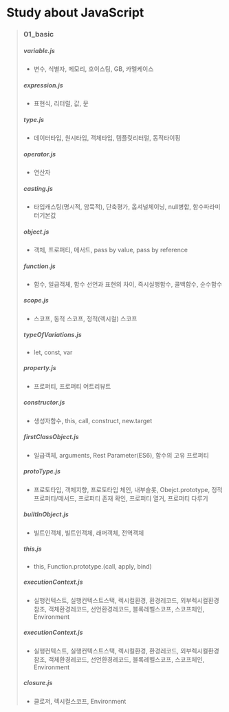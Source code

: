 # Study about JavaScript
>### 01_basic
>##### variable.js
>- 변수, 식별자, 메모리, 호이스팅, GB, 카멜케이스
>##### expression.js
>- 표현식, 리터럴, 값, 문
>##### type.js
>- 데이터타입, 원시타입, 객체타입, 템플릿리터럴, 동적타이핑
>##### operator.js
>- 연산자
>##### casting.js
>- 타입캐스팅(명시적, 암묵적), 단축평가, 옵셔널체이닝, null병합, 함수파라미터기본값
>##### object.js
>- 객체, 프로퍼티, 메서드, pass by value, pass by reference
>##### function.js
>- 함수, 일급객체, 함수 선언과 표현의 차이, 즉시실행함수, 콜백함수, 순수함수
>##### scope.js
>- 스코프, 동적 스코프, 정적(렉시컬) 스코프
>##### typeOfVariations.js
>- let, const, var
>##### property.js
>- 프로퍼티, 프로퍼티 어트리뷰트
>##### constructor.js
>- 생성자함수, this, call, construct, new.target
>##### firstClassObject.js
>- 일급객체, arguments, Rest Parameter(ES6), 함수의 고유 프로퍼티
>##### protoType.js
>- 프로토타입, 객체지향, 프로토타입 체인, 내부슬롯, Obejct.prototype, 정적프로퍼티/메서드, 프로퍼티 존재 확인, 프로퍼티 열거, 프로퍼티 다루기
>##### builtInObject.js
>- 빌트인객체, 빌트인객체, 래퍼객체, 전역객체
>##### this.js
>- this, Function.prototype.(call, apply, bind)
>##### executionContext.js
>- 실행컨텍스트, 실행컨텍스트스택, 렉시컬환경, 환경레코드, 외부렉시컬환경참조, 객체환경레코드, 선언환경레코드, 블록레벨스코프, 스코프체인, Environment
>##### executionContext.js
>- 실행컨텍스트, 실행컨텍스트스택, 렉시컬환경, 환경레코드, 외부렉시컬환경참조, 객체환경레코드, 선언환경레코드, 블록레벨스코프, 스코프체인, Environment
>##### closure.js
>- 클로저, 렉시컬스코프, Environment
